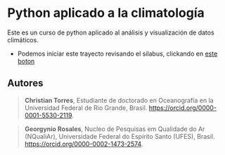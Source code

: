 # Python aplicado a la climatología
Este es un curso de python aplicado al análisis y visualización de datos climáticos.
- Podemos iniciar este trayecto revisando el silabus, clickando en [este boton](./book/syllabus.md)

## Autores

> **Christian Torres**, Estudiante de doctorado en Oceanografía en la Universidad Federal de Rio Grande, Brasil. https://orcid.org/0000-0001-5530-2119.

> **Georgynio Rosales**, Nucleo de Pesquisas em Qualidade do Ar (NQualiAr), Universidade Federal do Espirito Santo (UFES), Brasil. https://orcid.org/0000-0002-1473-2574.